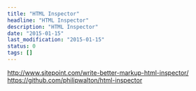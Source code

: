 ```yaml
---
title: "HTML Inspector"
headline: "HTML Inspector"
description: "HTML Inspector"
date: "2015-01-15"
last_modification: "2015-01-15"
status: 0
tags: []
---
```


http://www.sitepoint.com/write-better-markup-html-inspector/
https://github.com/philipwalton/html-inspector